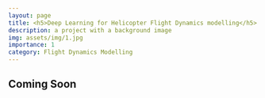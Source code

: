 ```yaml
---
layout: page
title: <h5>Deep Learning for Helicopter Flight Dynamics modelling</h5>
description: a project with a background image
img: assets/img/1.jpg
importance: 1
category: Flight Dynamics Modelling
---
```


## Coming Soon
